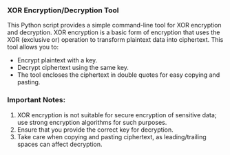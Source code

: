 ### XOR Encryption/Decryption Tool

This Python script provides a simple command-line tool for XOR encryption and decryption. XOR encryption is a basic form of encryption that uses the XOR (exclusive or) operation to transform plaintext data into ciphertext. This tool allows you to:

- Encrypt plaintext with a key.
- Decrypt ciphertext using the same key.
- The tool encloses the ciphertext in double quotes for easy copying and pasting.

### Important Notes:

1. XOR encryption is not suitable for secure encryption of sensitive data; use strong encryption algorithms for such purposes.
2. Ensure that you provide the correct key for decryption.
3. Take care when copying and pasting ciphertext, as leading/trailing spaces can affect decryption.
